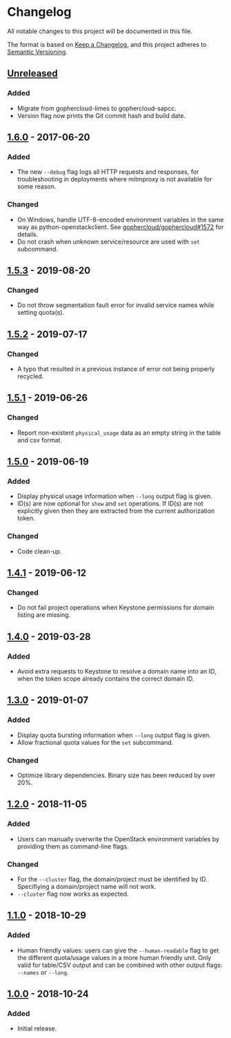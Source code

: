 # Changelog

All notable changes to this project will be documented in this file.

The format is based on [Keep a Changelog](https://keepachangelog.com/en/1.0.0/),
and this project adheres to [Semantic Versioning](https://semver.org/spec/v2.0.0.html).

## [Unreleased]
### Added
- Migrate from gophercloud-limes to gophercloud-sapcc.
- Version flag now prints the Git commit hash and build date.

## [1.6.0] - 2017-06-20
### Added
- The new `--debug` flag logs all HTTP requests and responses, for
  troubleshooting in deployments where mitmproxy is not available for some
  reason.

### Changed
- On Windows, handle UTF-8-encoded environment variables in the same way as
  python-openstackclient. See
  [gophercloud/gophercloud#1572](https://github.com/gophercloud/gophercloud/issues/1572)
  for details.
- Do not crash when unknown service/resource are used with `set` subcommand.

## [1.5.3] - 2019-08-20
### Changed
- Do not throw segmentation fault error for invalid service names while setting
  quota(s).

## [1.5.2] - 2019-07-17
### Changed
- A typo that resulted in a previous instance of error not being properly
  recycled.

## [1.5.1] - 2019-06-26
### Changed
- Report non-existent `physical_usage` data as an empty string in the table and
  csv format.

## [1.5.0] - 2019-06-19
### Added
- Display physical usage information when `--long` output flag is given.
- ID(s) are now optional for `show` and `set` operations. If ID(s) are not
  explicitly given then they are extracted from the current authorization
  token.

### Changed
- Code clean-up.

## [1.4.1] - 2019-06-12
### Changed
- Do not fail project operations when Keystone permissions for domain listing
  are missing.

## [1.4.0] - 2019-03-28
### Added
- Avoid extra requests to Keystone to resolve a domain name into an ID, when
  the token scope already contains the correct domain ID.

## [1.3.0] - 2019-01-07
### Added
- Display quota bursting information when `--long` output flag is given.
- Allow fractional quota values for the `set` subcommand.

### Changed
- Optimize library dependencies. Binary size has been reduced by over 20%.

## [1.2.0] - 2018-11-05
### Added
- Users can manually overwrite the OpenStack environment variables by providing
  them as command-line flags.

### Changed
- For the `--cluster` flag, the domain/project must be identified by ID.
  Specifiying a domain/project name will not work.
- `--cluster` flag now works as expected.

## [1.1.0] - 2018-10-29
### Added
- Human friendly values: users can give the `--human-readable` flag to get the
  different quota/usage values in a more human friendly unit. Only valid for
  table/CSV output and can be combined with other output flags: `--names` or
  `--long`.

## [1.0.0] - 2018-10-24
### Added
- Initial release.

[Unreleased]: https://github.com/sapcc/limesctl/compare/v1.6.0...HEAD
[1.6.0]: https://github.com/sapcc/limesctl/compare/v1.5.3...v1.6.0
[1.5.3]: https://github.com/sapcc/limesctl/compare/v1.5.2...v1.5.3
[1.5.2]: https://github.com/sapcc/limesctl/compare/v1.5.1...v1.5.2
[1.5.1]: https://github.com/sapcc/limesctl/compare/v1.5.0...v1.5.1
[1.5.0]: https://github.com/sapcc/limesctl/compare/v1.4.1...v1.5.0
[1.4.1]: https://github.com/sapcc/limesctl/compare/v1.4.0...v1.4.1
[1.4.0]: https://github.com/sapcc/limesctl/compare/v1.3.0...v1.4.0
[1.3.0]: https://github.com/sapcc/limesctl/compare/v1.2.0...v1.3.0
[1.2.0]: https://github.com/sapcc/limesctl/compare/v1.1.0...v1.2.0
[1.1.0]: https://github.com/sapcc/limesctl/compare/v1.0.0...v1.1.0
[1.0.0]: https://github.com/sapcc/limesctl/releases/tag/v1.0.0
